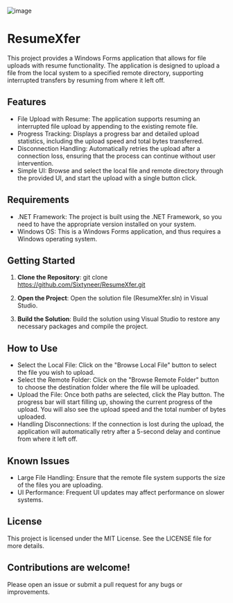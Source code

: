 ![image](https://github.com/user-attachments/assets/bf84f5c0-24c1-4b7f-a553-6779d9e929ff)

# ResumeXfer

This project provides a Windows Forms application that allows for file uploads with resume functionality. The application is designed to upload a file from the local system to a specified remote directory, supporting interrupted transfers by resuming from where it left off.

## Features

- File Upload with Resume: The application supports resuming an interrupted file upload by appending to the existing remote file.
- Progress Tracking: Displays a progress bar and detailed upload statistics, including the upload speed and total bytes transferred.
- Disconnection Handling: Automatically retries the upload after a connection loss, ensuring that the process can continue without user intervention.
- Simple UI: Browse and select the local file and remote directory through the provided UI, and start the upload with a single button click.

## Requirements

- .NET Framework: The project is built using the .NET Framework, so you need to have the appropriate version installed on your system.
- Windows OS: This is a Windows Forms application, and thus requires a Windows operating system.

## Getting Started

1. **Clone the Repository**:
   git clone https://github.com/Sixtyneer/ResumeXfer.git

3. **Open the Project**:
   Open the solution file (ResumeXfer.sln) in Visual Studio.

4. **Build the Solution**:
   Build the solution using Visual Studio to restore any necessary packages and compile the project.
   
## How to Use

  - Select the Local File: Click on the "Browse Local File" button to select the file you wish to upload.
  - Select the Remote Folder: Click on the "Browse Remote Folder" button to choose the destination folder where the file will be uploaded.
  - Upload the File: Once both paths are selected, click the Play button. The progress bar will start filling up, showing the current progress of the upload. You will also see the upload speed and the total number of bytes uploaded.
  - Handling Disconnections: If the connection is lost during the upload, the application will automatically retry after a 5-second delay and continue from where it left off.


## Known Issues

  - Large File Handling: Ensure that the remote file system supports the size of the files you are uploading.
  - UI Performance: Frequent UI updates may affect performance on slower systems.


## License

  This project is licensed under the MIT License. See the LICENSE file for more details. 

## Contributions are welcome! 
  Please open an issue or submit a pull request for any bugs or improvements.
 
